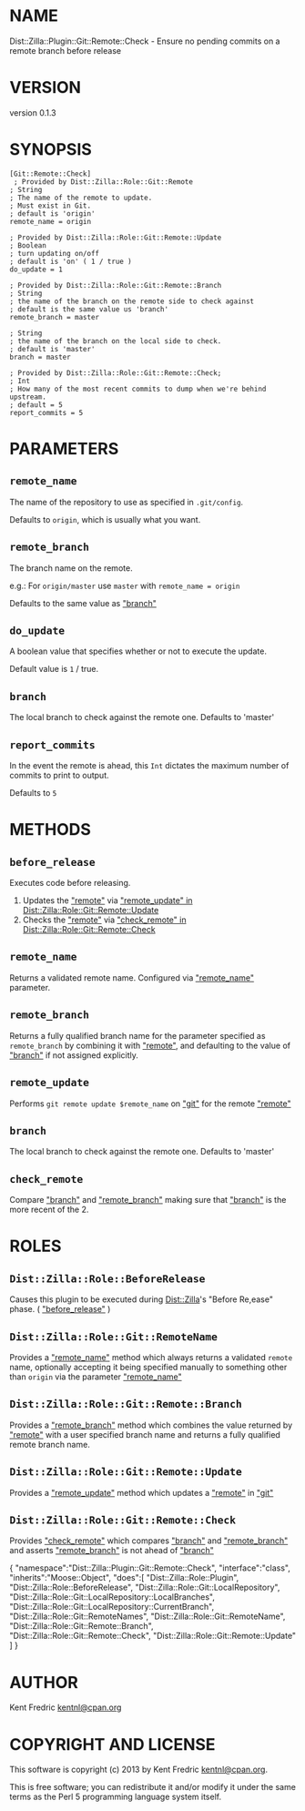 # NAME

Dist::Zilla::Plugin::Git::Remote::Check - Ensure no pending commits on a remote branch before release

# VERSION

version 0.1.3

# SYNOPSIS

    [Git::Remote::Check]
     ; Provided by Dist::Zilla::Role::Git::Remote
    ; String
    ; The name of the remote to update.
    ; Must exist in Git.
    ; default is 'origin'
    remote_name = origin

    ; Provided by Dist::Zilla::Role::Git::Remote::Update
    ; Boolean
    ; turn updating on/off
    ; default is 'on' ( 1 / true )
    do_update = 1

    ; Provided by Dist::Zilla::Role::Git::Remote::Branch
    ; String
    ; the name of the branch on the remote side to check against
    ; default is the same value us 'branch'
    remote_branch = master

    ; String
    ; the name of the branch on the local side to check.
    ; default is 'master'
    branch = master

    ; Provided by Dist::Zilla::Role::Git::Remote::Check;
    ; Int
    ; How many of the most recent commits to dump when we're behind upstream.
    ; default = 5
    report_commits = 5

# PARAMETERS

## `remote_name`

The name of the repository to use as specified in `.git/config`.

Defaults to `origin`, which is usually what you want.

## `remote_branch`

The branch name on the remote.

e.g.: For `origin/master` use `master` with `remote_name = origin`

Defaults to the same value as ["branch"](#branch)

## `do_update`

A boolean value that specifies whether or not to execute the update.

Default value is `1` / true.

## `branch`

The local branch to check against the remote one. Defaults to 'master'

## `report_commits`

In the event the remote is ahead, this `Int` dictates the maximum number of
commits to print to output.

Defaults to `5`

# METHODS

## `before_release`

Executes code before releasing.

1. Updates the ["remote"](#remote) via ["remote_update" in Dist::Zilla::Role::Git::Remote::Update](https://metacpan.org/pod/Dist::Zilla::Role::Git::Remote::Update#remote_update)
2. Checks the ["remote"](#remote) via ["check_remote" in Dist::Zilla::Role::Git::Remote::Check](https://metacpan.org/pod/Dist::Zilla::Role::Git::Remote::Check#check_remote)

## `remote_name`

Returns a validated remote name. Configured via ["remote_name"](#remote_name) parameter.

## `remote_branch`

Returns a fully qualified branch name for the parameter specified as
`remote_branch` by combining it with ["remote"](#remote), and defaulting to the value of
["branch"](#branch) if not assigned explicitly.

## `remote_update`

Performs `git remote update $remote_name` on ["git"](#git) for the remote ["remote"](#remote)

## `branch`

The local branch to check against the remote one. Defaults to 'master'

## `check_remote`

Compare ["branch"](#branch) and ["remote_branch"](#remote_branch) making sure that ["branch"](#branch) is the more
recent of the 2.

# ROLES

## `Dist::Zilla::Role::BeforeRelease`

Causes this plugin to be executed during [Dist::Zilla](https://metacpan.org/pod/Dist::Zilla)'s "Before Re,ease" phase.
( ["before_release"](#before_release) )

## `Dist::Zilla::Role::Git::RemoteName`

Provides a ["remote_name"](#remote_name) method which always returns a validated `remote` name,
optionally accepting it being specified manually to something other than
`origin` via the parameter ["remote_name"](#remote_name)

## `Dist::Zilla::Role::Git::Remote::Branch`

Provides a ["remote_branch"](#remote_branch) method which combines the value returned by
["remote"](#remote) with a user specified branch name and returns a fully qualified
remote branch name.

## `Dist::Zilla::Role::Git::Remote::Update`

Provides a ["remote_update"](#remote_update) method which updates a ["remote"](#remote) in ["git"](#git)

## `Dist::Zilla::Role::Git::Remote::Check`

Provides ["check_remote"](#check_remote) which compares ["branch"](#branch) and ["remote_branch"](#remote_branch) and
asserts ["remote_branch"](#remote_branch) is not ahead of ["branch"](#branch)

{
    "namespace":"Dist::Zilla::Plugin::Git::Remote::Check",
    "interface":"class",
    "inherits":"Moose::Object",
    "does":\[
        "Dist::Zilla::Role::Plugin",
        "Dist::Zilla::Role::BeforeRelease",
        "Dist::Zilla::Role::Git::LocalRepository",
        "Dist::Zilla::Role::Git::LocalRepository::LocalBranches",
        "Dist::Zilla::Role::Git::LocalRepository::CurrentBranch",
        "Dist::Zilla::Role::Git::RemoteNames",
        "Dist::Zilla::Role::Git::RemoteName",
        "Dist::Zilla::Role::Git::Remote::Branch",
        "Dist::Zilla::Role::Git::Remote::Check",
        "Dist::Zilla::Role::Git::Remote::Update"
    \]
}



# AUTHOR

Kent Fredric <kentnl@cpan.org>

# COPYRIGHT AND LICENSE

This software is copyright (c) 2013 by Kent Fredric <kentnl@cpan.org>.

This is free software; you can redistribute it and/or modify it under
the same terms as the Perl 5 programming language system itself.
